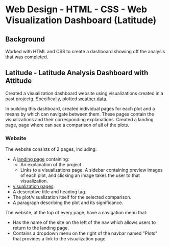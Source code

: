 # Web Design - HTML - CSS - Web Visualization Dashboard (Latitude)

## Background

Worked with HTML and CSS to create a dashboard showing off the analysis that was completed.

## Latitude - Latitude Analysis Dashboard with Attitude

Created a visualization dashboard website using visualizations created in a past projectg. Specifically, plotted [weather data](Resources/cities.csv).

In building this dashboard, created individual pages for each plot and a means by which can navigate between them. These pages contain the visualizations and their corresponding explanations. Created a landing page, page where can see a comparison of all of the plots.

### Website 

The website consists of 2 pages, including:

* A [landing page](#landing-page) containing:
  * An explanation of the project.
  * Links to a visualizations page. A sidebar containing preview images of each plot, and clicking an image takes the user to that visualization.
*  [visualization pages](#visualization-pages):
  * A descriptive title and heading tag.
  * The plot/visualization itself for the selected comparison.
  * A paragraph describing the plot and its significance.

The website, at the top of every page, have a navigation menu that:

* Has the name of the site on the left of the nav which allows users to return to the landing page.
* Contains a dropdown menu on the right of the navbar named "Plots" that provides a link to the visualization page.


